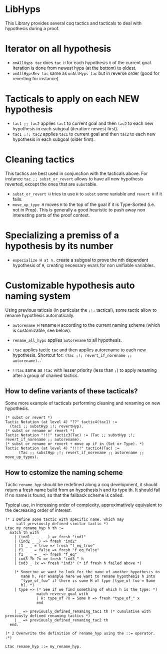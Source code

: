 # LibHyps

This Library provides several coq tactics and tacticals to deal with
hypothesis during a proof.

# Iterator on all hypothesis

- `onAllHyps tac` does `tac H` for each hypothesis `H` of the current goal. Iteration
  is done from newest hyps (at the bottom) to oldest.
- `onAllHypsRev tac` same as `onAllHyps tac` but in reverse order
  (good for reverting for instance).

# Tacticals to apply on each NEW hypothesis

- `tac1 ;; tac2` applies `tac1` to current goal and then `tac2` to
  each new hypothesis in each subgoal (iteration: newest first).
- `tac1 ;!; tac2` applies `tac1` to current goal and then `tac2` to
  each new hypothesis in each subgoal (older first).

# Cleaning tactics

This tactics are best used in conjunction with the tacticals above.
For instance `tac ;; subst_or_revert` allows to have all new
hypothesis reverted, except the ones that are `subst`able.

- `subst_or_revert H` tries to use `H` to `subst` some variable and
  `revert H` if it fails.
- `move_up_type H` moves `H` to the top of the goal if it is
  Type-Sorted (i.e. not in Prop). This is generally a good heuristic
  to push away non interesting parts of the proof context.

# Specializing a premiss of a hypothesis by its number

- `especialize H at n.` create a subgoal to prove the nth dependent
  hypothesis of `H`, creating necessary evars for non unifiable
  variables.

# Customizable hypothesis auto naming system

Using previous taticals (in particular the `;!;` tactical), some
tactic allow to rename hypothesis automatically.

- `autorename H` rename `H` according to the current naming scheme
  (which is customizable, see below).

- `rename_all_hyps` applies `autorename` to all hypothesis.

- `!tac` applies tactic `tac` and then applies autorename to each new
  hypothesis. Shortcut for: `(Tac ;!; revert_if_norename ;;
  autorename).`.`

- `!!tac` same as `!tac` with lesser priority (less than `;`) to apply
  renaming after a group of chained tactics.

## How to define variants of these tacticals?

Some more example of tacticals performing cleaning and renaming on new
hypothesis.

```
(* subst or revert *)
Tactic Notation (at level 4) "??" tactic4(tac1) :=
  (tac1 ;; substHyp ;!; revertHyp).
(* subst or rename or revert *)
Tactic Notation "!!!" tactic3(Tac) := (Tac ;; substHyp ;!; revert_if_norename ;; autorename).
(* subst or rename or revert + move up if in (Set or Type). *)
Tactic Notation (at level 4) "!!!!" tactic4(Tac) :=
      (Tac ;; substHyp ;!; revert_if_norename ;; autorename ;; move_up_types).
```

## How to cstomize the naming scheme

Tactic `rename_hyp` should be redefined along a coq development, it
should return a fresh name build from an hypothesis h and its type th.
It should fail if no name is found, so that the fallback scheme is
called.

Typical use, in increasing order of complexity, approximatively
equivalent to the decreasing order of interest.

```
(* 1 Define some tactic with specific name, which may
     call previously defined similar tactic *)
Ltac my_rename_hyp h th :=
  match th with
    | (ind1 _ _ _ _) => fresh "ind1"
    | (ind2 _ _) => fresh "ind2"
    | f1 _ _ = true => fresh "f_eq_true"
    | f1 _ _ = false => fresh "f_eq_false"
    | f1 _ _ = _ => fresh "f_eq"
    | ind3 ?h ?x => fresh "ind3_" h
    | ind3 _ ?x => fresh "ind3" (* if fresh h failed above *)

    (* Sometime we want to look for the name of another hypothesis to
       name h. For example here we want to rename hypothesis h into
       "type_of_foo" if there is some H of type [type_of foo = Some
       h]. *)
    | type => (* See if we find something of which h is the type: *)
              match reverse goal with
              | H: type_of ?x = Some h => fresh "type_of_" x
              end

    | _ => previously_defined_renaming_tac1 th (* cumulative with previously defined renaming tactics *)
    | _ => previously_defined_renaming_tac2 th
  end.

(* 2 Overwrite the definition of rename_hyp using the ::= operator. :*)

Ltac rename_hyp ::= my_rename_hyp.
```
